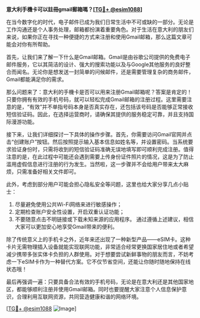 **意大利手機卡可以註冊gmail郵箱嗎？[[TG💪+ @esim1088](https://t.me/s/esim1088)]**

在当今数字化的时代，电子邮件已成为我们日常生活中不可或缺的一部分。无论是工作沟通还是个人事务处理，邮箱都扮演着重要角色。对于生活在意大利的朋友们来说，如果你正在寻找一种便捷的方式来注册和使用Gmail邮箱，那么这篇文章可能会对你有所帮助。

首先，让我们来了解一下什么是Gmail邮箱。Gmail是由谷歌公司提供的免费电子邮件服务，它以其简洁的设计、强大的搜索功能以及与Google其他服务的良好整合而闻名。无论你是想发送一封简单的问候邮件，还是需要管理复杂的商务邮件，Gmail都能满足你的需求。

那么问题来了：意大利的手機卡是否可以用来注册Gmail邮箱呢？答案是肯定的！只要你拥有有效的手机号码，就可以轻松完成Gmail邮箱的注册过程。这里需要注意的是，“有效”并不单指号码本身是否真实存在，还包括该号码是否能够正常接收短信验证码。因此，在选择运营商时，请确保其提供的服务稳定可靠，并且支持国际漫游功能。

接下来，让我们详细探讨一下具体的操作步骤。首先，你需要访问Gmail官网并点击“创建账户”按钮。然后按照提示输入基本信息如姓名等，并设置密码。当系统要求验证身份时，只需将收到的短信验证码准确无误地填写即可顺利完成注册。值得注意的是，在此过程中可能还会遇到需要上传身份证件照片的情况，这是为了防止滥用虚假信息进行注册的行为发生。当然啦，这一步骤并不会给用户带来太大麻烦，只需准备好相关文件即可。

此外，考虑到部分用户可能会担心隐私安全等问题，这里也给大家分享几点小贴士：
1. 尽量避免使用公共Wi-Fi网络来进行敏感操作；
2. 定期检查账户安全性设置，开启双重认证功能；
3. 不要随意点击不明链接或下载未知来源的应用程序。
通过遵循上述建议，相信大家可以更加安心地享受Gmail带来的便利。

除了传统意义上的手机卡之外，近年来还出现了一种新型产品——eSIM卡。这种卡片无需物理插入设备就能实现联网功能，非常适合经常更换国家居住地或者希望减少携带多张实体卡负担的人群使用。对于想要尝试新鲜事物的朋友而言，不妨考虑一下eSIM卡作为一种替代方案。它不仅节省空间，还能让你随时随地保持在线状态哦！

最后再强调一遍：只要具备合法有效的手机号码，无论是在意大利还是其他国家地区，都能够顺利注册并使用Gmail邮箱。同时也要提醒大家注意个人信息保护意识，合理利用互联网资源，共同营造健康和谐的网络环境。

[[TG💪+ @esim1088](https://t.me/s/esim1088) ![Image](https://i.postimg.cc/4NQfJmqS/Snipaste-2025-05-13-00-14-12.png)]